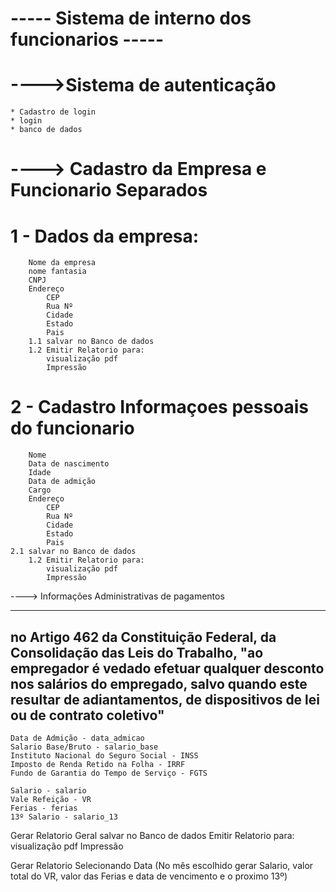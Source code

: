 # ----- Sistema de interno dos funcionarios -----
# ---->Sistema de autenticação
    * Cadastro de login
    * login
    * banco de dados

# ----> Cadastro da Empresa e Funcionario Separados
 # 1 - Dados da empresa:
        Nome da empresa
        nome fantasia
        CNPJ
        Endereço
            CEP
            Rua Nº
            Cidade
            Estado
            Pais
        1.1 salvar no Banco de dados
        1.2 Emitir Relatorio para:
            visualização pdf
            Impressão

 # 2 -  Cadastro Informaçoes pessoais do funcionario
        Nome
        Data de nascimento
        Idade
        Data de admição
        Cargo
        Endereço
            CEP
            Rua Nº
            Cidade
            Estado
            Pais
    2.1 salvar no Banco de dados
        1.2 Emitir Relatorio para:
            visualização pdf
            Impressão


----> Informações Administrativas de pagamentos

----------------------------------------------------------------------------------
no Artigo 462 da Constituição Federal, da Consolidação das Leis do Trabalho,
"ao empregador é vedado efetuar qualquer desconto nos salários do empregado,
salvo quando este resultar de adiantamentos, de dispositivos de lei ou de contrato coletivo"
-----------------------------------------------------------------------------------
    Data de Admição - data_admicao
    Salario Base/Bruto - salario_base
    Instituto Nacional do Seguro Social - INSS
    Imposto de Renda Retido na Folha - IRRF
    Fundo de Garantia do Tempo de Serviço - FGTS

    Salario - salario
    Vale Refeição - VR
    Ferias - ferias
    13º Salario - salario_13


Gerar Relatorio Geral
   salvar no Banco de dados
        Emitir Relatorio para:
            visualização pdf
            Impressão

Gerar Relatorio Selecionando Data
(No mês escolhido gerar Salario, valor total do VR, valor das Ferias e data de vencimento e o proximo 13º)
